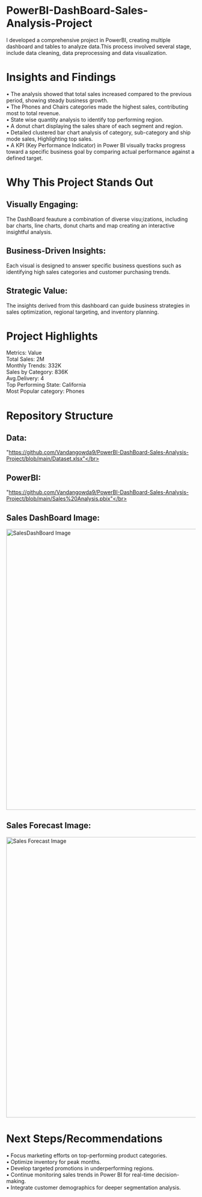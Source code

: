 # PowerBI-DashBoard-Sales-Analysis-Project
I developed a comprehensive project in PowerBI, creating multiple dashboard and tables to analyze data.This process involved several stage, include data cleaning, data preprocessing and data visualization.

# Insights and Findings
•	The analysis showed that total sales increased compared to the previous period, showing steady business growth. </br>
•	The Phones and Chairs categories made the highest sales, contributing most to total revenue.</br> 
•	State wise quantity analysis to identify top performing region.</br>
•	A donut chart displaying the sales share of each segment and region.</br>
•	Detailed clustered bar chart analysis of category, sub-category and ship mode sales, Highlighting top sales.</br>
•	A KPI (Key Performance Indicator) in Power BI visually tracks progress toward a specific business goal by comparing actual performance against a defined target.

# Why This Project Stands Out
## Visually Engaging:
The DashBoard feauture a combination of diverse visu;izations, including bar charts, line charts, donut charts and map creating an interactive insightful analysis.</br>
## Business-Driven Insights: 
Each visual is designed to answer specific business questions such as identifying high sales categories and customer purchasing trends.</br>
## Strategic Value: 
The insights derived from this dashboard can guide business strategies in sales optimization, regional targeting, and inventory planning.

# Project Highlights
Metrics: Value </br>
Total Sales: 2M </br>
Monthly Trends: 332K </br>
Sales by Category: 836K </br>
Avg.Delivery: 4 </br>
Top Performing State: California </br>
Most Popular category: Phones </br>

# Repository Structure
## Data:
"https://github.com/Vandangowda9/PowerBI-DashBoard-Sales-Analysis-Project/blob/main/Dataset.xlsx"</br>
## PowerBI: 
"https://github.com/Vandangowda9/PowerBI-DashBoard-Sales-Analysis-Project/blob/main/Sales%20Analysis.pbix"</br>
## Sales DashBoard Image:
<img width="1327" height="745" alt="SalesDashBoard Image" src="https://github.com/user-attachments/assets/c2e5eb31-27d3-42d7-8438-eb45080b87ea" /></br>
## Sales Forecast Image:
<img width="1326" height="744" alt="Sales Forecast Image" src="https://github.com/user-attachments/assets/8cb8c749-0360-4c5a-80ae-6588cd8e4513" />

# Next Steps/Recommendations
•	Focus marketing efforts on top-performing product categories.</br>
•	Optimize inventory for peak months.</br>
•	Develop targeted promotions in underperforming regions.</br>
•	Continue monitoring sales trends in Power BI for real-time decision-making.</br>
•	Integrate customer demographics for deeper segmentation analysis.

#
